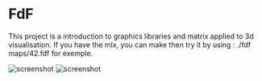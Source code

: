# FdF

This project is a introduction to graphics libraries and matrix applied to 3d visualisation.
If you have the mlx, you can make then try it by using : ./fdf maps/42.fdf for exemple.

![screenshot](https://github.com/C1em/Fdf/phots/screenshot1?raw=true)
![screenshot](https://github.com/C1em/Fdf/phots/screenshot2?raw=true)
